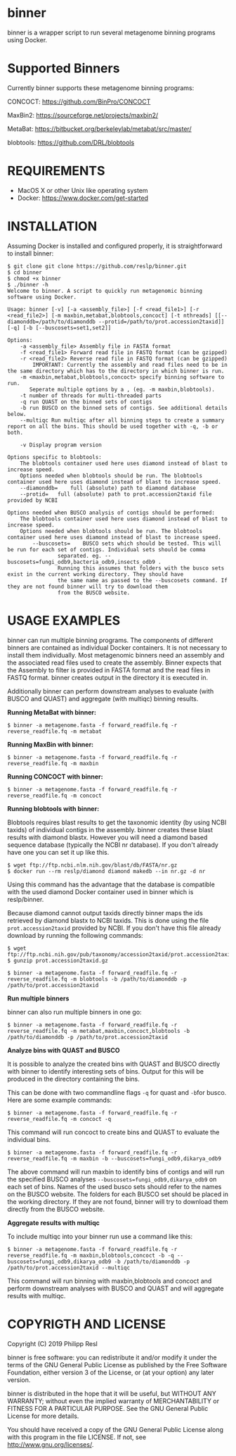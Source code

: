 binner
=========

binner is a wrapper script to run several metagenome binning programs using Docker.


Supported Binners
===========

Currently binner supports these metagenome binning programs:

CONCOCT: https://github.com/BinPro/CONCOCT

MaxBin2: https://sourceforge.net/projects/maxbin2/

MetaBat: https://bitbucket.org/berkeleylab/metabat/src/master/

blobtools: https://github.com/DRL/blobtools


REQUIREMENTS
============

- MacOS X or other Unix like operating system
- Docker: https://www.docker.com/get-started


INSTALLATION
=======
Assuming Docker is installed and configured properly, it is straightforward to install binner:

```
$ git clone git clone https://github.com/reslp/binner.git
$ cd binner
$ chmod +x binner
$ ./binner -h
Welcome to binner. A script to quickly run metagenomic binning software using Docker.

Usage: binner [-v] [-a <assembly_file>] [-f <read_file1>] [-r <read_file2>] [-m maxbin,metabat,blobtools,concoct] [-t nthreads] [[--diamonddb=/path/to/diamonddb --protid=/path/to/prot.accession2taxid]] [-q] [-b [--buscosets=set1,set2]]

Options:
	-a <assembly_file> Assembly file in FASTA format
	-f <read_file1> Forward read file in FASTQ format (can be gzipped)
	-r <read_file2> Reverse read file in FASTQ format (can be gzipped)
		IMPORTANT: Currently the assembly and read files need to be in the same directory which has to the directory in which binner is run.
	-m <maxbin,metabat,blobtools,concoct> specify binning software to run.
	   Seperate multiple options by a , (eg. -m maxbin,blobtools).
	-t number of threads for multi-threaded parts
	-q run QUAST on the binned sets of contigs
	-b run BUSCO on the binned sets of contigs. See additional details below.
	--multiqc Run multiqc after all binning steps to create a summary report on all the bins. This should be used together with -q, -b or both.

	-v Display program version

Options specific to blobtools:
	The blobtools container used here uses diamond instead of blast to increase speed.
	Options needed when blobtools should be run. The blobtools container used here uses diamond instead of blast to increase speed.
  	--diamonddb=	full (absolute) path to diamond database
  	--protid= 	full (absolute) path to prot.accession2taxid file provided by NCBI

Options needed when BUSCO analysis of contigs should be performed:
	The blobtools container used here uses diamond instead of blast to increase speed.
	Options needed when blobtools should be run. The blobtools container used here uses diamond instead of blast to increase speed.
		--buscosets=	BUSCO sets which should be tested. This will be run for each set of contigs. Individual sets should be comma
				separated. eg. --buscosets=fungi_odb9,bacteria_odb9,insects_odb9 .
				Running this assumes that folders with the busco sets exist in the current working directory. They should have
				the same name as passed to the --buscosets command. If they are not found binner will try to download them
				from the BUSCO website.

```




USAGE EXAMPLES
========

binner can run multiple binning programs. The components of different binners are contained as individual Docker containers. It is not necessary to install them individually. Most metagenomic binners need an assembly and the associated read files used to create the assembly. Binner expects that the Assembly to filter is provided in FASTA format and the read files in FASTQ format. binner creates output in the directory it is executed in.

Additionally binner can perform downstream analyses to evaluate (with BUSCO and QUAST) and aggregate (with multiqc) binning results.

**Running MetaBat with binner:**

```$ binner -a metagenome.fasta -f forward_readfile.fq -r reverse_readfile.fq -m metabat```

**Running MaxBin with binner:**

```$ binner -a metagenome.fasta -f forward_readfile.fq -r reverse_readfile.fq -m maxbin```

**Running CONCOCT with binner:**

```$ binner -a metagenome.fasta -f forward_readfile.fq -r reverse_readfile.fq -m concoct```

**Running blobtools with binner:**

Blobtools requires blast results to get the taxonomic identity (by using NCBI taxids) of individual contigs in the assembly. binner creates these blast results with diamond blastx. However you will need a diamond based sequence database (typically the NCBI nr database). If you don't already have one you can set it up like this.

```
$ wget ftp://ftp.ncbi.nlm.nih.gov/blast/db/FASTA/nr.gz
$ docker run --rm reslp/diamond diamond makedb --in nr.gz -d nr
```

Using this command has the advantage that the database is compatible with the used diamond Docker container used in binner which is reslp/binner.

Because diamond cannot output taxids directly binner maps the ids retrieved by diamond blastx to NCBI taxids. This is done using the file `prot.accession2taxid` provided by NCBI. If you don't have this file already download by running the following commands:

```
$ wget ftp://ftp.ncbi.nih.gov/pub/taxonomy/accession2taxid/prot.accession2taxid.gz
$ gunzip prot.accession2taxid.gz
```

```$ binner -a metagenome.fasta -f forward_readfile.fq -r reverse_readfile.fq -m blobtools -b /path/to/diamonddb -p /path/to/prot.accession2taxid```

**Run multiple binners**

binner can also run multiple binners in one go:

```$ binner -a metagenome.fasta -f forward_readfile.fq -r reverse_readfile.fq -m metabat,maxbin,concoct,blobtools -b /path/to/diamonddb -p /path/to/prot.accession2taxid```

**Analyze bins with QUAST and BUSCO**

It is possible to analyze the created bins with QUAST and BUSCO directly with binner to identify interesting sets of bins. Output for this will be produced in the directory containing the bins.

This can be done with two commandline flags `-q` for quast and `-b`for busco. Here are some example commands:

```$ binner -a metagenome.fasta -f forward_readfile.fq -r reverse_readfile.fq -m concoct -q```

This command will run concoct to create bins and QUAST to evaluate the individual bins.

```$ binner -a metagenome.fasta -f forward_readfile.fq -r reverse_readfile.fq -m maxbin -b --buscosets=fungi_odb9,dikarya_odb9```

The above command will run maxbin to identify bins of contigs and will run the specified BUSCO analyses `--buscosets=fungi_odb9,dikarya_odb9` on each set of bins. Names of the used busco sets should refer to the names on the BUSCO website. The folders for each BUSCO set should be placed in the working directory. If they are not found, binner will try to download them directly from the BUSCO website.

**Aggregate results with multiqc**

To include multiqc into your binner run use a command like this:

```$ binner -a metagenome.fasta -f forward_readfile.fq -r reverse_readfile.fq -m maxbin,blobtools,concoct -b -q --buscosets=fungi_odb9,dikarya_odb9 -b /path/to/diamonddb -p /path/to/prot.accession2taxid --multiqc```

This command will run binning with maxbin,blobtools and concoct and perform downstream analyses with BUSCO and QUAST and will aggregate results with multiqc.



COPYRIGTH AND LICENSE
=====================

Copyright (C) 2019 Philipp Resl

binner is free software: you can redistribute it and/or modify it under the terms of the GNU General Public License as published by the Free Software Foundation, either version 3 of the License, or (at your option) any later version.

binner is distributed in the hope that it will be useful, but WITHOUT ANY WARRANTY; without even the implied warranty of MERCHANTABILITY or FITNESS FOR A PARTICULAR PURPOSE. See the GNU General Public License for more details.

You should have received a copy of the GNU General Public License along with this program in the file LICENSE. If not, see http://www.gnu.org/licenses/.
